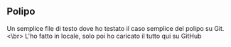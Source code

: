 ## Polipo
Un semplice file di testo dove ho testato il caso semplice del polipo su Git.
<\br>
L'ho fatto in locale, solo poi ho caricato il tutto qui su GitHub
